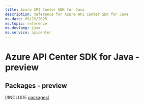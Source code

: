 ```yaml
---
title: Azure API Center SDK for Java
description: Reference for Azure API Center SDK for Java
ms.date: 09/23/2025
ms.topic: reference
ms.devlang: java
ms.service: apicenter
---
```

# Azure API Center SDK for Java - preview
## Packages - preview
[!INCLUDE [packages](api-center-index.md)]